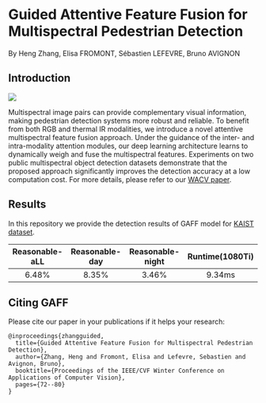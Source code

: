# Guided Attentive Feature Fusion for Multispectral Pedestrian Detection

By Heng Zhang, Elisa FROMONT, Sébastien LEFEVRE, Bruno AVIGNON

## Introduction

<img align="center" src="https://github.com/zhangheng19931123/GAFF/blob/main/doc/gaff.png">

Multispectral image pairs can provide complementary visual information, making pedestrian detection systems more robust and reliable. To benefit from both RGB and thermal IR modalities, we introduce a novel attentive multispectral feature fusion approach. Under the guidance of the inter- and intra-modality attention modules, our deep learning architecture learns to dynamically weigh and fuse the multispectral features. Experiments on two public multispectral object detection datasets demonstrate that the proposed approach significantly improves the detection accuracy at a low computation cost. 
For more details, please refer to our [WACV paper](https://openaccess.thecvf.com/content/WACV2021/papers/Zhang_Guided_Attentive_Feature_Fusion_for_Multispectral_Pedestrian_Detection_WACV_2021_paper.pdf). 

## Results

In this repository we provide the detection results of GAFF model for [KAIST dataset](https://soonminhwang.github.io/rgbt-ped-detection/). 

| **Reasonable-aLL** | **Reasonable-day** | **Reasonable-night** | **Runtime(1080Ti)** |
|:-----:|:-------:|:-------:|:-------:|
| 6.48% | 8.35% | 3.46% | 9.34ms |

## Citing GAFF

Please cite our paper in your publications if it helps your research:

    @inproceedings{zhangguided,
      title={Guided Attentive Feature Fusion for Multispectral Pedestrian Detection},
      author={Zhang, Heng and Fromont, Elisa and Lefevre, Sebastien and Avignon, Bruno},
      booktitle={Proceedings of the IEEE/CVF Winter Conference on Applications of Computer Vision},
      pages={72--80}
    }